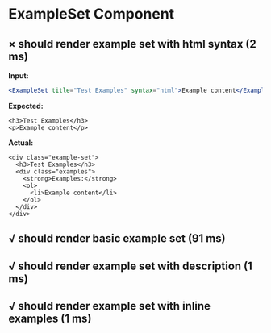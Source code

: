 # ExampleSet Component

## × should render example set with html syntax (2 ms)
**Input:**
```jsx
<ExampleSet title="Test Examples" syntax="html">Example content</ExampleSet>
```

**Expected:**
```
<h3>Test Examples</h3>
<p>Example content</p>
```

**Actual:**
```
<div class="example-set">
  <h3>Test Examples</h3>
  <div class="examples">
    <strong>Examples:</strong>
    <ol>
      <li>Example content</li>
    </ol>
  </div>
</div>
```

## √ should render basic example set (91 ms)
## √ should render example set with description (1 ms)
## √ should render example set with inline examples (1 ms)
